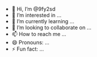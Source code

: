 - 👋 Hi, I’m @9fy2sd
- 👀 I’m interested in ...
- 🌱 I’m currently learning ...
- 💞️ I’m looking to collaborate on ...
- 📫 How to reach me ...
- 😄 Pronouns: ...
- ⚡ Fun fact: ...

<!---
9fy2sd/9fy2sd is a ✨ special ✨ repository because its `README.md` (this file) appears on your GitHub profile.
You can click the Preview link to take a look at your changes.
--->
